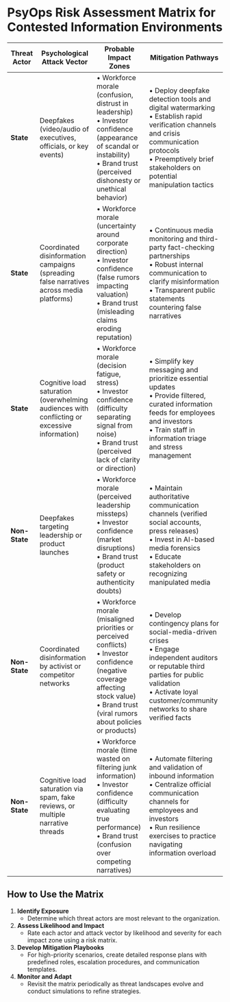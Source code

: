 # PsyOps Risk Assessment Matrix for Contested Information Environments

| **Threat Actor** | **Psychological Attack Vector** | **Probable Impact Zones** | **Mitigation Pathways** |
|------------------|---------------------------------|---------------------------|-------------------------|
| **State** | Deepfakes (video/audio of executives, officials, or key events) | • Workforce morale (confusion, distrust in leadership)<br>• Investor confidence (appearance of scandal or instability)<br>• Brand trust (perceived dishonesty or unethical behavior) | • Deploy deepfake detection tools and digital watermarking<br>• Establish rapid verification channels and crisis communication protocols<br>• Preemptively brief stakeholders on potential manipulation tactics |
| **State** | Coordinated disinformation campaigns (spreading false narratives across media platforms) | • Workforce morale (uncertainty around corporate direction)<br>• Investor confidence (false rumors impacting valuation)<br>• Brand trust (misleading claims eroding reputation) | • Continuous media monitoring and third-party fact-checking partnerships<br>• Robust internal communication to clarify misinformation<br>• Transparent public statements countering false narratives |
| **State** | Cognitive load saturation (overwhelming audiences with conflicting or excessive information) | • Workforce morale (decision fatigue, stress)<br>• Investor confidence (difficulty separating signal from noise)<br>• Brand trust (perceived lack of clarity or direction) | • Simplify key messaging and prioritize essential updates<br>• Provide filtered, curated information feeds for employees and investors<br>• Train staff in information triage and stress management |
| **Non-State** | Deepfakes targeting leadership or product launches | • Workforce morale (perceived leadership missteps)<br>• Investor confidence (market disruptions)<br>• Brand trust (product safety or authenticity doubts) | • Maintain authoritative communication channels (verified social accounts, press releases)<br>• Invest in AI-based media forensics<br>• Educate stakeholders on recognizing manipulated media |
| **Non-State** | Coordinated disinformation by activist or competitor networks | • Workforce morale (misaligned priorities or perceived conflicts)<br>• Investor confidence (negative coverage affecting stock value)<br>• Brand trust (viral rumors about policies or products) | • Develop contingency plans for social-media-driven crises<br>• Engage independent auditors or reputable third parties for public validation<br>• Activate loyal customer/community networks to share verified facts |
| **Non-State** | Cognitive load saturation via spam, fake reviews, or multiple narrative threads | • Workforce morale (time wasted on filtering junk information)<br>• Investor confidence (difficulty evaluating true performance)<br>• Brand trust (confusion over competing narratives) | • Automate filtering and validation of inbound information<br>• Centralize official communication channels for employees and investors<br>• Run resilience exercises to practice navigating information overload |

## How to Use the Matrix

1. **Identify Exposure**
   - Determine which threat actors are most relevant to the organization.
2. **Assess Likelihood and Impact**
   - Rate each actor and attack vector by likelihood and severity for each impact zone using a risk matrix.
3. **Develop Mitigation Playbooks**
   - For high-priority scenarios, create detailed response plans with predefined roles, escalation procedures, and communication templates.
4. **Monitor and Adapt**
   - Revisit the matrix periodically as threat landscapes evolve and conduct simulations to refine strategies.
